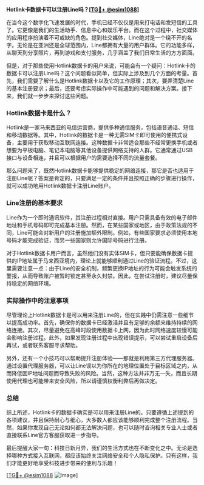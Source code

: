 **Hotlink卡数据卡可以注册Line吗？[[TG💪+ @esim1088](https://t.me/s/esim1088)]**

在当今这个数字化飞速发展的时代，手机已经不仅仅是用来打电话和发短信的工具了。它更像是我们的生活助手、信息中心和娱乐平台。而在这个过程中，社交媒体的应用程序扮演着不可或缺的角色。提到社交媒体，Line绝对是一个绕不开的名字。无论是在亚洲还是全球范围内，Line都拥有大量的用户群体。它的功能多样，从聊天到分享照片，再到游戏和支付服务，几乎涵盖了我们日常生活的方方面面。

但是，对于那些使用Hotlink数据卡的用户来说，可能会有一个疑问：Hotlink卡的数据卡可以注册Line吗？这个问题看似简单，但实际上涉及到几个方面的考量。首先，我们需要了解什么是Hotlink数据卡以及它的工作原理；其次，要弄清楚Line的基本注册要求；最后，还要考虑实际操作中可能遇到的问题和解决方案。接下来，我们就一步步来探讨这些问题。

### Hotlink数据卡是什么？

Hotlink是一家马来西亚的电信运营商，提供多种通信服务，包括语音通话、短信和移动数据等。其中，Hotlink的数据卡是一种无需SIM卡即可使用的便携式设备，主要用于获取移动互联网连接。这种数据卡非常适合那些不经常更换手机或者想要为平板电脑、笔记本电脑等其他设备提供网络支持的人群。它通常通过USB接口与设备相连，并且可以根据用户的需要选择不同的流量套餐。

那么问题来了，既然Hotlink数据卡能够提供稳定的网络连接，那它是否也适用于注册Line呢？答案是肯定的，只要满足一定的条件并且按照正确的步骤进行操作，就可以成功地用Hotlink数据卡注册Line账户。

### Line注册的基本要求

Line作为一个即时通讯软件，其注册过程相对直接。用户只需具备有效的电子邮件地址和手机号码即可完成基本注册。然而，在某些国家或地区，由于政策法规的不同，Line可能会对新用户的注册施加额外限制。例如，有些国家要求必须使用本地号码才能完成验证，而另一些国家则允许国际号码进行注册。

对于Hotlink数据卡用户而言，虽然他们没有实体SIM卡，但只要能确保数据卡提供的IP地址属于马来西亚境内，理论上就能够顺利通过Line的验证流程。不过，这里需要注意一点：由于Line的安全机制，频繁更换IP地址的行为可能会触发系统的警报，从而导致账户被暂时锁定甚至永久封禁。因此，在尝试注册时，建议尽量保持稳定的网络环境。

### 实际操作中的注意事项

尽管理论上Hotlink数据卡是可以用来注册Line的，但在实践中仍需注意一些细节以提高成功率。首先，确保你的数据卡已经激活并且有足够的余额来维持持续的网络连接。其次，尽量避免在高峰时段使用数据卡上网，因为此时网络速度较慢可能会影响注册过程。此外，如果发现注册过程中出现错误提示，可以尝试重启设备后再试，或者联系客服寻求帮助。

另外，还有一个小技巧可以帮助提升注册体验——那就是利用第三方代理服务器。通过设置代理服务器，可以让Line误以为你所在的地理位置处于目标区域之内，从而降低因IP地址问题而导致失败的风险。当然，这种方法并非万无一失，而且长期使用代理也可能带来安全风险，所以请谨慎权衡利弊后再做决定。

### 总结

综上所述，Hotlink卡的数据卡确实是可以用来注册Line的。只要遵循上述提到的各项建议，并且保持耐心与细心，大多数人都应该能够顺利完成整个注册流程。当然，如果你发现自己无论如何都无法解决问题，也可以随时咨询相关专业人士或者直接联系Line官方客服获取进一步指导。

最后提醒大家一句：科技日新月异，我们的生活方式也在不断变化之中。无论是选择哪种方式接入互联网，都应该始终关注网络安全和个人隐私保护。只有这样，我们才能更好地享受科技进步带来的便利与乐趣！

[[TG💪+ @esim1088](https://t.me/s/esim1088) ![Image](https://i.postimg.cc/4NQfJmqS/Snipaste-2025-05-13-00-14-12.png)]